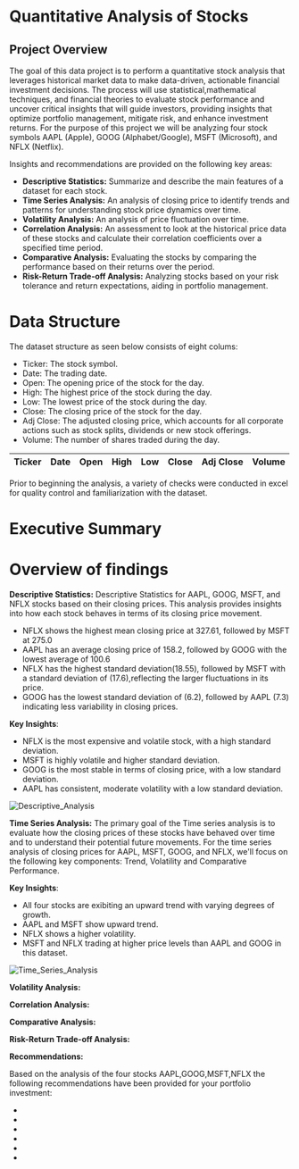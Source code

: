 
# Quantitative Analysis of Stocks 


## Project Overview

The goal of this data project is to perform a quantitative stock analysis that leverages historical market data to make data-driven, actionable financial investment decisions. The process will use statistical,mathematical techniques, and financial theories to evaluate stock performance and uncover critical insights that will guide investors, providing insights that optimize portfolio management, mitigate risk, and enhance investment returns. For the purpose of this project we will be analyzing four stock symbols AAPL (Apple), GOOG (Alphabet/Google), MSFT (Microsoft), and NFLX (Netflix).

Insights and recommendations are provided on the following key areas:

- **Descriptive Statistics:** Summarize and describe the main features of a dataset for each stock.
- **Time Series Analysis:** An analysis of closing price to identify trends and patterns for understanding stock price dynamics over time.
- **Volatility Analysis:** An analysis of price fluctuation over time. 
- **Correlation Analysis:** An assessment to look at the historical price data of these stocks and calculate their correlation coefficients over a specified time period.
- **Comparative Analysis:** Evaluating the stocks by comparing the performance based on their returns over the period.
- **Risk-Return Trade-off Analysis:** Analyzing stocks based on your risk tolerance and return expectations, aiding in portfolio management.

# Data Structure 

The dataset structure as seen below consists of eight colums: 

- Ticker: The stock symbol.
- Date: The trading date.
- Open: The opening price of the stock for the day.
- High: The highest price of the stock during the day.
- Low: The lowest price of the stock during the day.
- Close: The closing price of the stock for the day.
- Adj Close: The adjusted closing price, which accounts for all corporate actions such as stock splits, dividends or new stock offerings.
- Volume: The number of shares traded during the day.

| Ticker   | Date   | Open  | High  | Low   | Close   | Adj Close|    Volume  |
| -------- | ------ | ------| ------|-------|---------|----------| ---------- |

Prior to beginning the analysis, a variety of checks were conducted in excel for quality control and familiarization with the dataset. 

# Executive Summary

# **Overview of findings**

**Descriptive Statistics:**
Descriptive Statistics for AAPL, GOOG, MSFT, and NFLX stocks based on their closing prices. This analysis provides insights into how each stock behaves in terms of its closing price movement.

 - NFLX shows the highest mean closing price at 327.61, followed by MSFT at 275.0
 - AAPL has an average closing price of 158.2, followed by GOOG with the lowest average of 100.6
 - NFLX has the highest standard deviation(18.55), followed by MSFT with a standard deviation of (17.6),reflecting 
   the larger fluctuations in its price.
 - GOOG has the lowest standard deviation of (6.2), followed by AAPL (7.3) indicating less variability in closing 
    prices.
  
**Key Insights**:
  - NFLX is the most expensive and volatile stock, with a high standard deviation.
  - MSFT is highly volatile and higher standard deviation.
  - GOOG is the most stable in terms of closing price, with a low standard deviation.
  - AAPL has consistent, moderate volatility with a low standard deviation.
  
![Descriptive_Analysis](https://github.com/user-attachments/assets/4db617f2-cca0-4b6f-bdd3-3219ca36b3e2)

**Time Series Analysis:**
The primary goal of the Time series analysis is to evaluate how the closing prices of these stocks have behaved over time and to understand their potential future movements. For the time series analysis of closing prices for AAPL, MSFT, GOOG, and NFLX, we'll focus on the following key components: Trend, Volatility and Comparative Performance.

**Key Insights**:
  - All four stocks are exibiting an upward trend with varying degrees of growth.
  - AAPL and MSFT show upward trend. 
  - NFLX shows a higher volatility.
  - MSFT and NFLX trading at higher price levels than AAPL and GOOG in this dataset.

![Time_Series_Analysis](https://github.com/user-attachments/assets/4b6593c9-1a29-427d-aa2e-79fbe2218985)

**Volatility Analysis:**



**Correlation Analysis:**

**Comparative Analysis:**

**Risk-Return Trade-off Analysis:**

**Recommendations:**

Based on the analysis of the four stocks AAPL,GOOG,MSFT,NFLX the following recommendations have been provided for your portfolio investment: 

-
-
-
-
-
-








